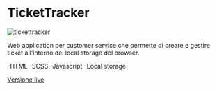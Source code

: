 # TicketTracker

![tickettracker](https://user-images.githubusercontent.com/63905925/114791106-2cef7080-9d86-11eb-92f9-9f289f165e76.jpg)

Web application per customer service che permette di creare e gestire ticket all'interno del local storage del browser.

-HTML -SCSS -Javascript -Local storage

 [Versione live](https://tickettracker.federicovolonterio.it)
